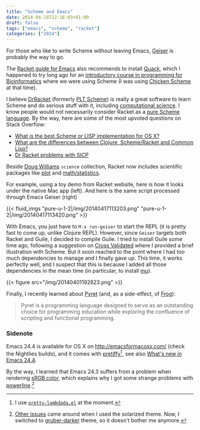 ```yaml
---
title: "Scheme and Emacs"
date: 2014-04-18T22:16:03+01:00
draft: false
tags: ["emacs", "scheme", "racket"]
categories: ["2014"]
---
```


For those who like to write Scheme without leaving Emacs, [Geiser](http://www.nongnu.org/geiser/) is probably the way to go.

The [Racket guide for Emacs](http://docs.racket-lang.org/guide/Emacs.html) also recommends to install [Quack](http://www.neilvandyke.org/quack/), which I happened to try long ago for an [introductory course in programming for Bioinformatics](http://www.laurentbloch.org/MySpip3/spip.php?rubrique4) where we were using Scheme (I was using [Chicken Scheme](http://www.call-cc.org/) at that time).

I believe [DrRacket](http://racket-lang.org/) (formerly [PLT Scheme](http://plt-scheme.org/)) is really a great software to learn Scheme and do serious stuff with it, including [computational science](https://groups.google.com/forum/#!topic/racket-users/29fIsGnbVIw). I know people would not necessarily consider Racket as a [pure Scheme language](http://stackoverflow.com/questions/3345397/how-is-racket-different-from-scheme). By the way, here are some of the most upvoted questions on Stack Overflow:

- [What is the best Scheme or LISP implementation for OS X?](http://stackoverflow.com/questions/459323/what-is-the-best-scheme-or-lisp-implementation-for-os-x)
- [What are the differences between Clojure, Scheme/Racket and Common Lisp?](http://stackoverflow.com/questions/11223403/what-are-the-differences-between-clojure-scheme-racket-and-common-lisp)
- [Dr Racket problems with SICP](http://stackoverflow.com/questions/3597781/dr-racket-problems-with-sicp)

Beside [Doug Williams](http://drschemer.blogspot.fr/) `science` collection, Racket now includes scientific packages like [plot](http://docs.racket-lang.org/plot/) and [math/statistics](http://docs.racket-lang.org/math/stats.html).

For example, using a toy demo from Racket website, here is how it looks under the native Mac app (left). And here is the same script processed through Emacs Geiser (right)

{{< fluid_imgs
  "pure-u-1-2|/img/20140417113203.png"
  "pure-u-1-2|/img/20140417113420.png" >}}

With Emacs, you just have to `M-x run-geiser` to start the REPL (it is pretty fast to come up, unlike Clojure REPL). However, since `Geiser` targets both Racket and Guile, I decided to compile Guile. I tried to install Guile some time ago, following a suggestion on [Cross Validated](http://stats.stackexchange.com/a/20144/930) where I provided a brief illustration with Scheme. But it soon reached to the point where I had too much dependencies to manage and I finally gave up. This time, it works perfectly well, and I suspect that this is because I added all those dependencies in the mean time (in particular, to install [mu](/post/using-mu-to-manage-e-mails)).

{{< figure src="/img/20140401192823.png" >}}

Finally, I recently learned about [Pyret](http://www.pyret.org/) (and, as a side-effect, of [Frog](https://github.com/greghendershott/frog)):

> Pyret is a programming language designed to serve as an outstanding choice for programming education while exploring the confluence of scripting and functional programming.

### Sidenote

Emacs 24.4 is available for OS X on <http://emacsformacosx.com/> (check the Nightlies builds), and it comes with [pretiffy](http://ergoemacs.org/emacs/emacs_pretty_lambda.html)[^1], see also [What's new in Emacs 24.4](http://www.masteringemacs.org/articles/2013/12/29/whats-new-in-emacs-24-4/).

By the way, I learned that Emacs 24.3 suffers from a problem when rendering [sRGB color](http://goo.gl/whSihf), which explains why I got some strange problems with [powerline](https://github.com/jonathanchu/emacs-powerline).[^2]

[^1]: I use [`pretty-lambdada.el`](http://www.emacswiki.org/emacs/pretty-lambdada.el) at the moment.
[^2]: [Other issues](https://github.com/jonathanchu/emacs-powerline/issues/11) came around when I used the solarized theme. Now, I switched to [gruber-darker](http://marmalade-repo.org/packages/gruber-darker-theme) theme, so it doesn't bother me anymore.

